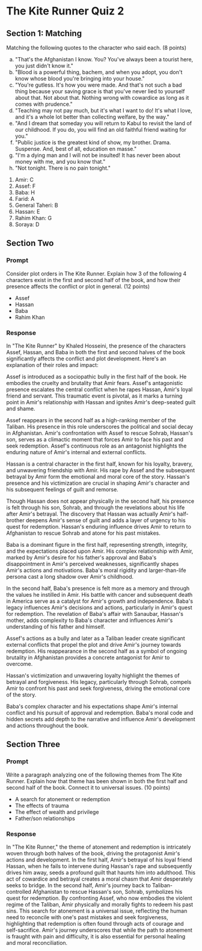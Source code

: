 # The Kite Runner Quiz 2

## Section 1: Matching

Matching the following quotes to the character who said each. (8 points)

<ol type="a">
    <li>"That's the Afghanistan I know. You? You've always been a tourist here, you just didn't know it."</li>
    <li>"Blood is a powerful thing, bachem, and when you adopt, you don't know whose blood you're bringing into your house."</li>
    <li>"You're gutless. It's how you were made. And that's not such a bad thing because your saving grace is that you've never lied to yourself about that. Not about that. Nothing wrong with cowardice as long as it comes with prudence."</li>
    <li>"Teaching may not pay much, but it's what I want to do! It's what I love, and it's a whole lot better than collecting welfare, by the way."</li>
    <li>"And I dream that someday you will return to Kabul to revisit the land of our childhood. If you do, you will find an old faithful friend waiting for you."</li>
    <li>"Public justice is the greatest kind of show, my brother. Drama. Suspense. And, best of all, education en masse."</li>
    <li>"I'm a dying man and I will not be insulted! It has never been about money with me, and you know that."</li>
    <li>"Not tonight. There is no pain tonight."</li>
</ol>

1. Amir: C
2. Assef: F
3. Baba: H
4. Farid: A
5. General Taheri: B
6. Hassan: E
7. Rahim Khan: G
8. Soraya: D

## Section Two

### Prompt

Consider plot orders in The Kite Runner. Explain how 3 of the following 4 characters exist in the first and second half of the book, and how their presence affects the conflict or plot in general. (12 points)

- Assef
- Hassan
- Baba
- Rahim Khan

### Response

In "The Kite Runner" by Khaled Hosseini, the presence of the characters Assef, Hassan, and Baba in both the first and second halves of the book significantly affects the conflict and plot development. Here's an explanation of their roles and impact:

Assef is introduced as a sociopathic bully in the first half of the book. He embodies the cruelty and brutality that Amir fears. Assef's antagonistic presence escalates the central conflict when he rapes Hassan, Amir's loyal friend and servant. This traumatic event is pivotal, as it marks a turning point in Amir's relationship with Hassan and ignites Amir's deep-seated guilt and shame.

Assef reappears in the second half as a high-ranking member of the Taliban. His presence in this role underscores the political and social decay in Afghanistan. Amir's confrontation with Assef to rescue Sohrab, Hassan's son, serves as a climactic moment that forces Amir to face his past and seek redemption. Assef's continuous role as an antagonist highlights the enduring nature of Amir's internal and external conflicts.

Hassan is a central character in the first half, known for his loyalty, bravery, and unwavering friendship with Amir. His rape by Assef and the subsequent betrayal by Amir form the emotional and moral core of the story. Hassan's presence and his victimization are crucial in shaping Amir's character and his subsequent feelings of guilt and remorse.

Though Hassan does not appear physically in the second half, his presence is felt through his son, Sohrab, and through the revelations about his life after Amir's betrayal. The discovery that Hassan was actually Amir's half-brother deepens Amir's sense of guilt and adds a layer of urgency to his quest for redemption. Hassan's enduring influence drives Amir to return to Afghanistan to rescue Sohrab and atone for his past mistakes.

Baba is a dominant figure in the first half, representing strength, integrity, and the expectations placed upon Amir. His complex relationship with Amir, marked by Amir's desire for his father's approval and Baba's disappointment in Amir's perceived weaknesses, significantly shapes Amir's actions and motivations. Baba's moral rigidity and larger-than-life persona cast a long shadow over Amir's childhood.

In the second half, Baba's presence is felt more as a memory and through the values he instilled in Amir. His battle with cancer and subsequent death in America serve as a catalyst for Amir's growth and independence. Baba's legacy influences Amir's decisions and actions, particularly in Amir's quest for redemption. The revelation of Baba's affair with Sanaubar, Hassan's mother, adds complexity to Baba's character and influences Amir's understanding of his father and himself.

Assef's actions as a bully and later as a Taliban leader create significant external conflicts that propel the plot and drive Amir's journey towards redemption. His reappearance in the second half as a symbol of ongoing brutality in Afghanistan provides a concrete antagonist for Amir to overcome.

Hassan's victimization and unwavering loyalty highlight the themes of betrayal and forgiveness. His legacy, particularly through Sohrab, compels Amir to confront his past and seek forgiveness, driving the emotional core of the story.

Baba's complex character and his expectations shape Amir's internal conflict and his pursuit of approval and redemption. Baba's moral code and hidden secrets add depth to the narrative and influence Amir's development and actions throughout the book.

## Section Three

### Prompt

Write a paragraph analyzing one of the following themes from The Kite Runner. Explain how that theme has been shown in both the first half and second half of the book. Connect it to universal issues. (10 points)

- A search for atonement or redemption
- The effects of trauma
- The effect of wealth and privilege
- Father/son relationships

### Response

In "The Kite Runner," the theme of atonement and redemption is intricately woven through both halves of the book, driving the protagonist Amir's actions and development. In the first half, Amir's betrayal of his loyal friend Hassan, when he fails to intervene during Hassan's rape and subsequently drives him away, seeds a profound guilt that haunts him into adulthood. This act of cowardice and betrayal creates a moral chasm that Amir desperately seeks to bridge. In the second half, Amir's journey back to Taliban-controlled Afghanistan to rescue Hassan's son, Sohrab, symbolizes his quest for redemption. By confronting Assef, who now embodies the violent regime of the Taliban, Amir physically and morally fights to redeem his past sins. This search for atonement is a universal issue, reflecting the human need to reconcile with one's past mistakes and seek forgiveness, highlighting that redemption is often found through acts of courage and self-sacrifice. Amir's journey underscores that while the path to atonement is fraught with pain and difficulty, it is also essential for personal healing and moral reconciliation.
